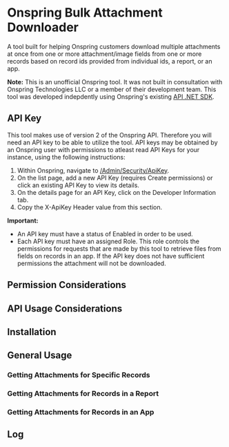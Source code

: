 # Onspring Bulk Attachment Downloader

A tool built for helping Onspring customers download multiple attachments at once from one or more attachment/image fields from one or more records based on record ids provided from individual ids, a report, or an app.

**Note:**
This is an unofficial Onspring tool. It was not built in consultation with Onspring Technologies LLC or a member of their development team. This tool was developed indepdently using Onspring's existing [API .NET SDK](https://github.com/onspring-technologies/onspring-api-sdk).

## API Key

This tool makes use of version 2 of the Onspring API. Therefore you will need an API key to be able to utilize the tool. API keys may be obtained by an Onspring user with permissions to atleast read API Keys for your instance, using the following instructions:

1. Within Onspring, navigate to [/Admin/Security/ApiKey](/Admin/Security/ApiKey).
2. On the list page, add a new API Key (requires Create permissions) or click an existing API Key to view its details.
3. On the details page for an API Key, click on the Developer Information tab.
4. Copy the X-ApiKey Header value from this section.

**Important:**

+ An API key must have a status of Enabled in order to be used.
+ Each API key must have an assigned Role. This role controls the permissions for requests that are made by this tool to retrieve files from fields on records in an app. If the API key does not have sufficient permissions the attachment will not be downloaded.

## Permission Considerations

## API Usage Considerations

## Installation

## General Usage

### Getting Attachments for Specific Records

### Getting Attachments for Records in a Report

### Getting Attachments for Records in an App

## Log
